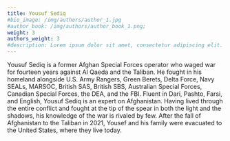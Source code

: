 ```yaml
---
title: Yousuf Sediq
#bio_image: /img/authors/author_1.jpg
#author_book: /img/authors/author_book_1.png;
weight: 3
authors_weight: 3
#description: Lorem ipsum dolor sit amet, consectetur adipiscing elit. Nulla placerat libero sit amet purus posuere, nec efficitur dui pretium. Phasellus non aliquet nisi. Ut cursus, est ac lobortis laoreet, magna dolor commodo tortor, ac fringilla sem metus vitae ligula.
---
```


Yousuf Sediq is a former Afghan Special Forces operator who waged war for fourteen years against Al Qaeda and the Taliban. He fought in his homeland alongside U.S. Army Rangers, Green Berets, Delta Force, Navy SEALs, MARSOC, British SAS, British SBS, Australian Special Forces, Canadian Special Forces, the DEA, and the FBI. Fluent in Dari, Pashto, Farsi, and English, Yousuf Sediq is an expert on Afghanistan. Having lived through the entire conflict and fought at the tip of the spear in both the light and the shadows, his knowledge of the war is rivaled by few. After the fall of Afghanistan to the Taliban in 2021, Yousef and his family were evacuated to the United States, where they live today. 